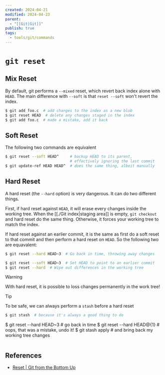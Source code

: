 ```yaml
---
created: 2024-04-21
modified: 2024-04-23
parent:
  - "[[Git|Git]]"
publish: true
tags:
  - tools/git/commands
---
```


# `git reset`

## Mix Reset
By default, git performs a `--mixed` reset, which revert back index alone with `HEAD`. The main difference with `--soft` is that `reset --soft` won't revert the index.
```bash
$ git add foo.c  # add changes to the index as a new blob
$ git reset HEAD  # delete any changes staged in the index
$ git add foo.c  # made a mistake, add it back
```
## Soft Reset
The following two commands are equivalent
```bash
$ git reset --soft HEAD^     # backup HEAD to its parent,
                             # effectively ignoring the last commit
$ git update-ref HEAD HEAD^  # does the same thing, albeit manually
```

## Hard Reset
A hard reset (the `--hard` option) is very dangerous. It can do two different things.

First, if hard reset against `HEAD`, it will erase every changes inside the working tree. When the [[./Git index|staging area]] is empty, `git checkout` and hard reset do the same thing. Otherwise, it forces your working tree to match the index.

If hard reset against an earlier commit, it is the same as first do a soft reset to that commit and then perform a hard reset on `HEAD`. So the following two are equavalent:
```bash
$ git reset --hard HEAD~3  # Go back in time, throwing away changes

$ git reset --soft HEAD~3  # Set HEAD to point to an earlier commit
$ git reset --hard  # Wipe out differences in the working tree
```

> [!warning]
> With hard reset, it is possible to loss changes permanently in the work tree!

> [!tip]
> To be safe, we can always perform a `stash` before a hard reset
> ```bash
>$ git stash  # because it's always a good thing to do
$ git reset --hard HEAD~3  # go back in time
$ git reset --hard HEAD@{1}  # oops, that was a mistake, undo it!
$ git stash apply  # and bring back my working tree changes
> ```

## References
- [Reset | Git from the Bottom Up](https://jwiegley.github.io/git-from-the-bottom-up/3-Reset/1-to-reset-or-not-to-reset.html)